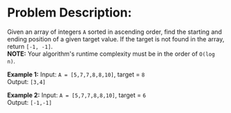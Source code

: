 # Problem Description:

Given an array of integers `A` sorted in ascending order, find the starting and ending position of a given target value. If the target is not found in the array, return `[-1, -1]`.  
**NOTE:** Your algorithm's runtime complexity must be in the order of `O(log n)`.  

**Example 1:**
Input: `A = [5,7,7,8,8,10]`, target = `8`  
Output: `[3,4]`

**Example 2:**
Input: `A = [5,7,7,8,8,10]`, target = `6`  
Output: `[-1,-1]`
